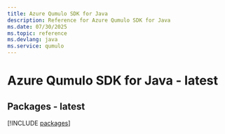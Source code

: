 ```yaml
---
title: Azure Qumulo SDK for Java
description: Reference for Azure Qumulo SDK for Java
ms.date: 07/30/2025
ms.topic: reference
ms.devlang: java
ms.service: qumulo
---
```

# Azure Qumulo SDK for Java - latest
## Packages - latest
[!INCLUDE [packages](qumulo-index.md)]